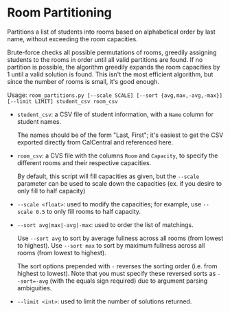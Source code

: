 # Room Partitioning

Partitions a list of students into rooms based on alphabetical order by last name,
without exceeding the room capacities.

Brute-force checks all possible permutations of rooms, greedily assigning students to the rooms in order until all valid partitions are found.
If no partition is possible, the algorithm greedily expands the room capacities by 1 until a valid solution is found.
This isn't the most efficient algorithm, but since the number of rooms is small, it's good enough.

Usage: `room_partitions.py [--scale SCALE] [--sort {avg,max,-avg,-max}] [--limit LIMIT] student_csv room_csv`

-   `student_csv`: a CSV file of student information, with a `Name` column for student names.

    The names should be of the form "Last, First"; it's easiest to get the CSV
    exported directly from CalCentral and referenced here.

-   `room_csv`: a CVS file with the columns `Room` and `Capacity`, to specify the different rooms and their respective capacities.

    By default, this script will fill capacities as given,
    but the `--scale` parameter can be used to scale down the capacities
    (ex. if you desire to only fill to half capacity)

-   `--scale <float>`: used to modify the capacities; for example, use `--scale 0.5` to only fill rooms to half capacity.

-   `--sort avg|max|-avg|-max`: used to order the list of matchings.

    Use `--sort avg` to sort by average fullness across all rooms (from lowest to highest).
    Use `--sort max` to sort by maximum fullness across all rooms (from lowest to highest).

    The sort options prepended with `-` reverses the sorting order (i.e. from highest to lowest). Note that you must specify these reversed sorts as `--sort=-avg` (with the equals sign required) due to argument parsing ambiguities.

-   `--limit <int>`: used to limit the number of solutions returned.
